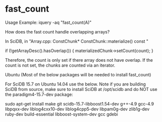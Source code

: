 fast_count
==========

Usage Example:
iquery -aq "fast_count(A)"




How does the fast count handle overlapping arrays?

In SciDB, in "Array.cpp: ConstChunk* ConstChunk::materialize() const "


if (!getArrayDesc().hasOverlap()) {
                    materializedChunk->setCount(count);
                                }

Therefore, the count is only set if there array does not have overlap. If the count is not set, the chunks are counted
via an iterator.  


Ubuntu (Most of the below packages will be needed to install fast_count)

For SciDB 15.7 on Ubuntu 14.04 use the below. Note if you are building SciDB from source, make sure to install SciDB at /opt/scidb and do NOT use the paradigm4-15.7-dev package:

sudo apt-get install make git scidb-15.7-libboost1.54-dev g++-4.9 gcc-4.9 libpqxx-dev liblog4cxx10-dev liblog4cpp5-dev libpam0g-dev zlib1g-dev ruby-dev build-essential libboost-system-dev gcc gdebi
